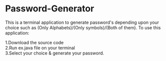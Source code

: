 # Password-Generator
This is a terminal application to generate password's depending upon your choice such as (Only Alphabets)/(Only symbols)/(Both of them).
To use this application:

1.Download the source code <br>
2.Run ex.java file on your terminal <br>
3.Select your choice & generate your password. <br>

